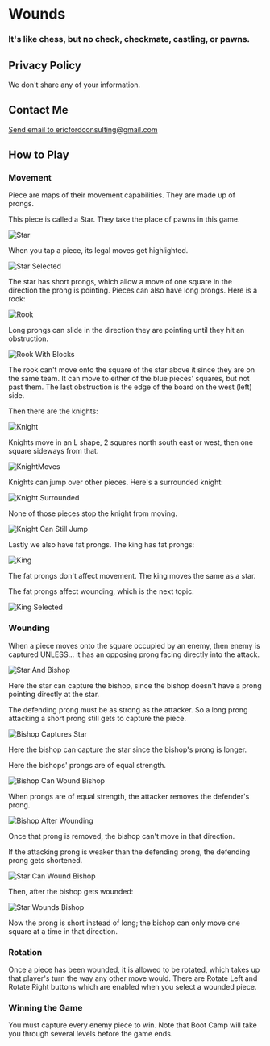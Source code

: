 # Wounds
### It's like chess, but no check, checkmate, castling, or pawns.

## Privacy Policy

We don't share any of your information.

## Contact Me

<a href="mailto:ericfordconsulting@gmail.com">Send email to ericfordconsulting@gmail.com</a>

## How to Play

### Movement

Piece are maps of their movement capabilities. They are made up of prongs.

This piece is called a Star. They take the place of pawns in this game.

<img alt="Star" src="Images/Star.png">

When you tap a piece, its legal moves get highlighted.

<img alt="Star Selected" src="Images/StarSelected.png">

The star has short prongs, which allow a move of one square in the direction the prong is pointing. Pieces can also have long prongs. Here is a rook:

<img alt="Rook" src="Images/Rook.png">

Long prongs can slide in the direction they are pointing until they hit an obstruction.

<img alt="Rook With Blocks" src="Images/RookWithBlocks.png">

The rook can't move onto the square of the star above it since they are on the same team. It can move to either of the blue pieces' squares, but not past them. The last obstruction is the edge of the board on the west (left) side.

Then there are the knights:

<img alt="Knight" src="Images/Knight.png">

Knights move in an L shape, 2 squares north south east or west, then one square sideways from that.

<img alt="KnightMoves" src="Images/KnightMoves.png">

Knights can jump over other pieces. Here's a surrounded knight:

<img alt="Knight Surrounded" src="Images/KnightSurrounded.png">

None of those pieces stop the knight from moving.

<img alt="Knight Can Still Jump" src="Images/KnightCanStillJump.png">

Lastly we also have fat prongs. The king has fat prongs:

<img alt="King" src="Images/King.png">

The fat prongs don't affect movement. The king moves the same as a star.

The fat prongs affect wounding, which is the next topic:

<img alt="King Selected" src="Images/KingSelected.png">

### Wounding

When a piece moves onto the square occupied by an enemy, then enemy is captured UNLESS… it has an opposing prong facing directly into the attack.

<img alt="Star And Bishop" src="Images/StarAndBishop.png">

Here the star can capture the bishop, since the bishop doesn't have a prong pointing directly at the star.

The defending prong must be as strong as the attacker. So a long prong attacking a short prong still gets to capture the piece.

<img alt="Bishop Captures Star" src="Images/BishopCapturesStar.png">

Here the bishop can capture the star since the bishop's prong is longer.

Here the bishops' prongs are of equal strength.

<img alt="Bishop Can Wound Bishop" src="Images/BishopCanWoundBishop.png">

When prongs are of equal strength, the attacker removes the defender's prong.

<img alt="Bishop After Wounding" src="Images/BishopAfterWounding.png">

Once that prong is removed, the bishop can't move in that direction.

If the attacking prong is weaker than the defending prong, the defending prong gets shortened.

<img alt="Star Can Wound Bishop" src="Images/StarCanWoundBishop.png">

Then, after the bishop gets wounded:

<img alt="Star Wounds Bishop" src="Images/StarWoundsBishop.png">

Now the prong is short instead of long; the bishop can only move one square at a time in that direction.

### Rotation

Once a piece has been wounded, it is allowed to be rotated, which takes up that player's turn the way any other move would. There are Rotate Left and Rotate Right buttons which are enabled when you select a wounded piece.

### Winning the Game

You must capture every enemy piece to win. Note that Boot Camp will take you through several levels before the game ends.